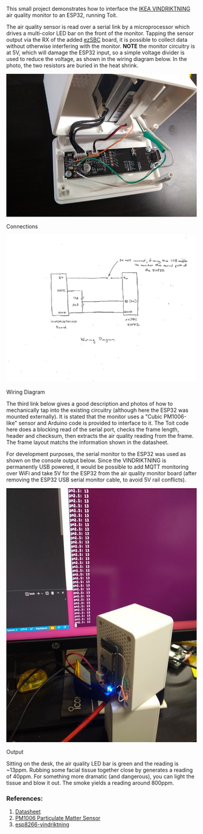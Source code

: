 This small project demonstrates how to interface the [IKEA VINDRIKTNING](https://www.ikea.com/us/en/p/vindriktning-air-quality-sensor-60515911/) air quality monitor to an ESP32, running Toit.

The air quality sensor is read over a serial link by a microprocessor which drives a multi-color LED bar on the front of the monitor. Tapping the sensor output via the RX of the added [ezSBC](https://www.ezsbc.com/product/esp32-feather/) board, it is possible to collect data without otherwise interfering with the monitor. **NOTE** the monitor circuitry is at 5V, which will damage the ESP32 input, so a simple voltage divider is used to reduce the voltage, as shown in the wiring diagram below.  In the photo, the two resistors are buried in the heat shrink.

![connections](connections.jpg)

Connections  

![wiring](schematic.jpg)

Wiring Diagram  

The third link below gives a good description and photos of how to mechanically tap into the existing circuitry (although here the ESP32 was mounted externally). It is stated that the monitor uses a "Cubic PM1006-like" sensor and Arduino code is provided to interface to it. The Toit code here does a blocking read of the serial port, checks the frame length, header and checksum, then extracts the air quality reading from the frame.  The frame layout matchs the information shown in the datasheet.  

For development purposes, the serial monitor to the ESP32 was used as shown on the console output below.  Since the VINDRIKTNING is permanently USB powered, it would be possible to add MQTT monitoring over WiFi and take 5V for the ESP32 from the air quality monitor board (after removing the ESP32 USB serial monitor cable, to avoid 5V rail conflicts).

![output](output.jpg)  

Output

Sitting on the desk, the air quality LED bar is green and the reading is ~13ppm.  Rubbing some facial tissue together close by generates a reading of 40ppm.  For something more dramatic (and dangerous), you can light the tissue and blow it out. The smoke yields a reading around 800ppm.


### References:
1. [Datasheet](http://www.jdscompany.co.kr/download.asp?gubun=07&filename=PM1006_LED_PARTICLE_SENSOR_MODULE_SPECIFICATIONS.pdf)
2. [PM1006 Particulate Matter Sensor](https://esphome.io/components/sensor/pm1006.html)
3. [esp8266-vindriktning](https://github.com/Hypfer/esp8266-vindriktning-particle-sensor)